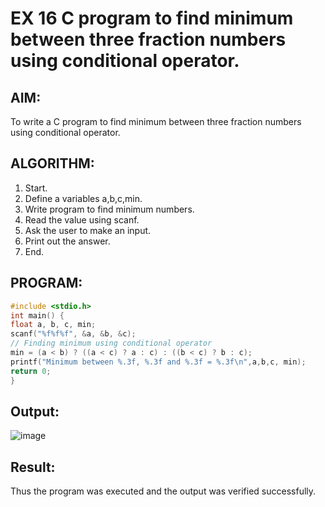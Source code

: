 # EX 16 C program to find minimum between three fraction numbers using conditional operator.

## AIM:
To write a C program to find minimum between three fraction numbers using conditional operator.

## ALGORITHM:
1. Start.
2. Define a variables a,b,c,min.
3. Write program to find minimum numbers.
4. Read the value using scanf.
5. Ask the user to make an input.
6. Print out the answer.
7. End.

## PROGRAM:
```c
#include <stdio.h>
int main() {
float a, b, c, min;
scanf("%f%f%f", &a, &b, &c);
// Finding minimum using conditional operator 
min = (a < b) ? ((a < c) ? a : c) : ((b < c) ? b : c);
printf("Minimum between %.3f, %.3f and %.3f = %.3f\n",a,b,c, min);
return 0;
}
```

## Output:
![image](https://github.com/user-attachments/assets/b4cc29b6-d9e0-4072-81a2-b3319c616dba)


## Result:
Thus the program was executed and the output was verified successfully.
